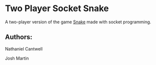 # Two Player Socket Snake

A two-player version of the game [Snake](https://en.wikipedia.org/wiki/Snake_(video_game_genre)) made with socket programming.

## Authors:
Nathaniel Cantwell

Josh Martin
